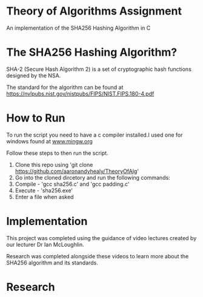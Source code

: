 # Theory of Algorithms Assignment
An implementation of the SHA256 Hashing Algorithm in C

# The SHA256 Hashing Algorithm? 
SHA-2 (Secure Hash Algorithm 2) is a set of cryptographic hash functions designed by the NSA.

The standard for the algorithm can be found at https://nvlpubs.nist.gov/nistpubs/FIPS/NIST.FIPS.180-4.pdf

# How to Run
To run the script you need to have a c compiler installed.I used one for windows found at www.mingw.org

Follow these steps to then run the script.

1. Clone this repo using 'git clone https://github.com/aaronandyhealy/TheoryOfAlg'
2. Go into the cloned dircetory and run the following commands:
3. Compile - 'gcc sha256.c' and 'gcc padding.c'
4. Execute - 'sha256.exe'
5. Enter a file when asked


# Implementation
This project was completed using the guidance of video lectures created by our lecturer Dr Ian McLoughlin.

Research was completed alongside these videos to learn more about the SHA256 algorithm and its standards.

# Research
